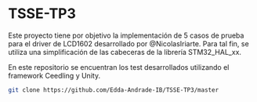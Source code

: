 # TSSE-TP3

Este proyecto tiene por objetivo la implementación de 5 casos de prueba para el driver de LCD1602 desarrollado por @NicolasIriarte.
Para tal fin, se utiliza una simplificación de las cabeceras de la librería STM32_HAL_xx. 

En este repositorio se encuentran los test desarrollados utilizando el framework Ceedling y Unity.

```bash
git clone https://github.com/Edda-Andrade-IB/TSSE-TP3/master
